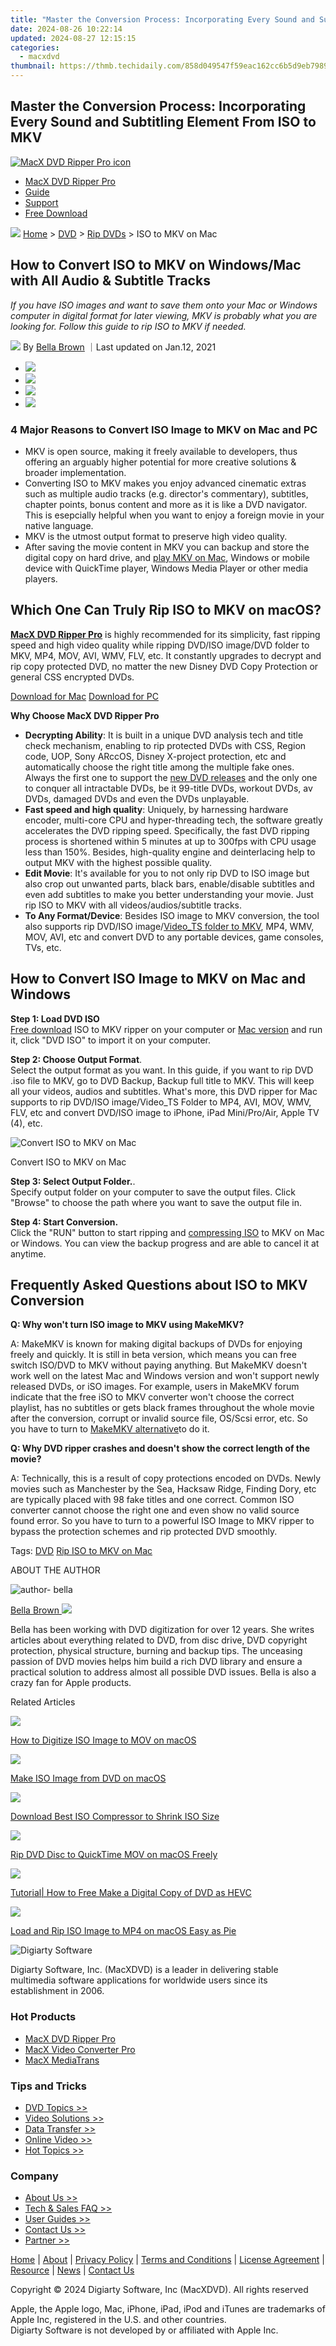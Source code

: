 ```yaml
---
title: "Master the Conversion Process: Incorporating Every Sound and Subtitling Element From ISO to MKV"
date: 2024-08-26 10:22:14
updated: 2024-08-27 12:15:15
categories:
  - macxdvd
thumbnail: https://thmb.techidaily.com/858d049547f59eac162cc6b5d9eb7989714fa411349a02f09dbf44dd53eeb23e.jpg
---
```


## Master the Conversion Process: Incorporating Every Sound and Subtitling Element From ISO to MKV

[![MacX DVD Ripper Pro icon](https://www.macxdvd.com/mac-dvd-video-converter-how-to/../image-style/new-seo/icon12.png)](https://tools.techidaily.com/macxdvd/products/)

* [MacX DVD Ripper Pro](https://tools.techidaily.com/macxdvd/products/)
* [Guide](https://tools.techidaily.com/macxdvd/products/)
* [Support](https://tools.techidaily.com/macxdvd/products/)
* [Free Download](https://tools.techidaily.com/macxdvd/products/)



![](https://www.macxdvd.com/mac-dvd-video-converter-how-to/../image-style/new-seo/icon7.png) [Home](https://tools.techidaily.com/macxdvd/products/) \> [DVD](https://tools.techidaily.com/macxdvd/products/) \> [Rip DVDs](https://tools.techidaily.com/macxdvd/products/) \> ISO to MKV on Mac

## How to  Convert ISO to MKV on Windows/Mac with All Audio & Subtitle Tracks



_If you have ISO images and want to save them onto your Mac or Windows computer in digital format for later viewing, MKV is probably what you are looking for. Follow this guide to rip ISO to MKV if needed._

![](https://www.macxdvd.com/mac-dvd-video-converter-how-to/../image-style/new-seo/icon6.png) By [Bella Brown](https://tools.techidaily.com/macxdvd/products/) ｜Last updated on Jan.12, 2021

* [![](https://www.macxdvd.com/mac-dvd-video-converter-how-to/../image-style/new-seo/share-fa.jpg)](https://www.facebook.com/sharer/sharer.php?u=https://www.macxdvd.com/mac-dvd-video-converter-how-to/rip-iso-to-mkv-mac.htm)
* [![](https://www.macxdvd.com/mac-dvd-video-converter-how-to/../image-style/new-seo/share-tw.jpg)](https://twitter.com/intent/tweet?url=https://www.macxdvd.com/mac-dvd-video-converter-how-to/rip-iso-to-mkv-mac.htm&text=)
* [![](https://www.macxdvd.com/mac-dvd-video-converter-how-to/../image-style/new-seo/share-go.jpg)](https://pinterest.com/pin/create/button/?url=https://www.macxdvd.com/mac-dvd-video-converter-how-to/rip-iso-to-mkv-mac.htm&media=&description=)
* [![](https://www.macxdvd.com/mac-dvd-video-converter-how-to/../image-style/new-seo/share-in.jpg)](https://www.linkedin.com/shareArticle?mini=true&url=https://www.macxdvd.com/mac-dvd-video-converter-how-to/rip-iso-to-mkv-mac.htm&title=&summary=&source=)

### 4 Major Reasons to Convert ISO Image to MKV on Mac and PC

* MKV is open source, making it freely available to developers, thus offering an arguably higher potential for more creative solutions & broader implementation.
* Converting ISO to MKV makes you enjoy advanced cinematic extras such as multiple audio tracks (e.g. director's commentary), subtitles, chapter points, bonus content and more as it is like a DVD navigator. This is esepcially helpful when you want to enjoy a foreign movie in your native language.
* MKV is the utmost output format to preserve high video quality.
* After saving the movie content in MKV you can backup and store the digital copy on hard drive, and [play MKV on Mac](https://tools.techidaily.com/macxdvd/products/), Windows or mobile device with QuickTime player, Windows Media Player or other media players.

## Which One Can Truly Rip ISO to MKV on macOS? 

[**MacX DVD Ripper Pro**](https://tools.techidaily.com/macxdvd/products/) is highly recommended for its simplicity, fast ripping speed and high video quality while ripping DVD/ISO image/DVD folder to MKV, MP4, MOV, AVI, WMV, FLV, etc. It constantly upgrades to decrypt and rip copy protected DVD, no matter the new Disney DVD Copy Protection or general CSS encrypted DVDs. 

[Download for Mac](https://tools.techidaily.com/macxdvd/products/) [Download for PC](https://tools.techidaily.com/macxdvd/products/) 

**Why Choose MacX DVD Ripper Pro**

* **Decrypting Ability**: It is built in a unique DVD analysis tech and title check mechanism, enabling to rip protected DVDs with CSS, Region code, UOP, Sony ARccOS, Disney X-project protection, etc and automatically choose the right title among the multiple fake ones. Always the first one to support the [new DVD releases](https://tools.techidaily.com/macxdvd/products/) and the only one to conquer all intractable DVDs, be it 99-title DVDs, workout DVDs, av DVDs, damaged DVDs and even the DVDs unplayable.
* **Fast speed and high quality**: Uniquely, by harnessing hardware encoder, multi-core CPU and hyper-threading tech, the software greatly accelerates the DVD ripping speed. Specifically, the fast DVD ripping process is shortened within 5 minutes at up to 300fps with CPU usage less than 150%. Besides, high-quality engine and deinterlacing help to output MKV with the highest possible quality.
* **Edit Movie**: It's available for you to not only rip DVD to ISO image but also crop out unwanted parts, black bars, enable/disable subtitles and even add subtitles to make you better understanding your movie. Just rip ISO to MKV with all videos/audios/subtitle tracks.
* **To Any Format/Device**: Besides ISO image to MKV conversion, the tool also supports rip DVD/ISO image/[Video\_TS folder to MKV](https://tools.techidaily.com/macxdvd/products/), MP4, WMV, MOV, AVI, etc and convert DVD to any portable devices, game consoles, TVs, etc.

## How to Convert ISO Image to MKV on Mac and Windows

**Step 1: Load DVD ISO**  
[Free download](https://tools.techidaily.com/macxdvd/products/) ISO to MKV ripper on your computer or [Mac version](https://tools.techidaily.com/macxdvd/products/) and run it, click "DVD ISO" to import it on your computer. 

**Step 2: Choose Output Format**.  
 Select the output format as you want. In this guide, if you want to rip DVD .iso file to MKV, go to DVD Backup, Backup full title to MKV. This will keep all your videos, audios and subtitles. What's more, this DVD ripper for Mac supports to rip DVD/ISO image/Video\_TS Folder to MP4, AVI, MOV, WMV, FLV, etc and convert DVD/ISO image to iPhone, iPad Mini/Pro/Air, Apple TV (4), etc. 

![Convert ISO to MKV on Mac](https://www.macxdvd.com/mac-dvd-video-converter-how-to/article-image/convert-iso-mkv.jpg) 

Convert ISO to MKV on Mac

**Step 3: Select Output Folder.**.  
 Specify output folder on your computer to save the output files. Click "Browse" to choose the path where you want to save the output file in.

**Step 4: Start Conversion.**  
 Click the "RUN" button to start ripping and [compressing ISO](https://tools.techidaily.com/macxdvd/products/) to MKV on Mac or Windows. You can view the backup progress and are able to cancel it at anytime. 

## Frequently Asked Questions about ISO to MKV Conversion

**Q: Why won't turn ISO image to MKV using MakeMKV?**

A: MakeMKV is known for making digital backups of DVDs for enjoying freely and quickly. It is still in beta version, which means you can free switch ISO/DVD to MKV without paying anything. But MakeMKV doesn't work well on the latest Mac and Windows version and won't support newly released DVDs, or iSO images. For example, users in MakeMKV forum indicate that the free iSO to MKV converter won't choose the correct playlist, has no subtitles or gets black frames throughout the whole movie after the conversion, corrupt or invalid source file, OS/Scsi error, etc. So you have to turn to [MakeMKV alternative](https://tools.techidaily.com/macxdvd/products/)to do it.

**Q: Why DVD ripper crashes and doesn't show the correct length of the movie?**

A: Technically, this is a result of copy protections encoded on DVDs. Newly movies such as Manchester by the Sea, Hacksaw Ridge, Finding Dory, etc are typically placed with 98 fake titles and one correct. Common ISO converter cannot choose the right one and even show no valid source found error. So you have to turn to a powerful ISO Image to MKV ripper to bypass the protection schemes and rip protected DVD smoothly. 

Tags: [DVD](https://tools.techidaily.com/macxdvd/products/) [Rip ISO to MKV on Mac](https://tools.techidaily.com/macxdvd/products/) 

ABOUT THE AUTHOR

![author- bella](https://www.macxdvd.com/mac-dvd-video-converter-how-to/../image-style/new-seo/bella.png) 

[Bella Brown ![](https://www.macxdvd.com/mac-dvd-video-converter-how-to/../image-style/new-seo/share-in1.jpg)](https://www.linkedin.com/in/bella-brown-920145104/) 

Bella has been working with DVD digitization for over 12 years. She writes articles about everything related to DVD, from disc drive, DVD copyright protection, physical structure, burning and backup tips. The unceasing passion of DVD movies helps him build a rich DVD library and ensure a practical solution to address almost all possible DVD issues. Bella is also a crazy fan for Apple products.



Related Articles

![](https://www.macxdvd.com/mac-dvd-video-converter-how-to/../image-style/new-seo/pic7.jpg)

[How to Digitize ISO Image to MOV on macOS](https://tools.techidaily.com/macxdvd/products/) 

![](https://www.macxdvd.com/mac-dvd-video-converter-how-to/../image-style/new-seo/pic6.jpg)

[Make ISO Image from DVD on macOS](https://tools.techidaily.com/macxdvd/products/) 

![](https://www.macxdvd.com/mac-dvd-video-converter-how-to/../image-style/new-seo/pic5.jpg)

[Download Best ISO Compressor to Shrink ISO Size](https://tools.techidaily.com/macxdvd/products/) 

![](https://www.macxdvd.com/mac-dvd-video-converter-how-to/../image-style/new-seo/pic4.jpg)

[Rip DVD Disc to QuickTime MOV on macOS Freely](https://tools.techidaily.com/macxdvd/products/) 

![](https://www.macxdvd.com/mac-dvd-video-converter-how-to/../image-style/new-seo/pic3.jpg)

[Tutorial| How to Free Make a Digital Copy of DVD as HEVC](https://tools.techidaily.com/macxdvd/products/) 

![](https://www.macxdvd.com/mac-dvd-video-converter-how-to/../image-style/new-seo/pic2.jpg)

[Load and Rip ISO Image to MP4 on macOS Easy as Pie](https://tools.techidaily.com/macxdvd/products/) 



![Digiarty Software](https://www.macxdvd.com/mac-dvd-video-converter-how-to/../icon/logo.png) 

Digiarty Software, Inc. (MacXDVD) is a leader in delivering stable multimedia software applications for worldwide users since its establishment in 2006.

### Hot Products

* [MacX DVD Ripper Pro](https://tools.techidaily.com/macxdvd/products/)
* [MacX Video Converter Pro](https://tools.techidaily.com/macxdvd/products/)
* [MacX MediaTrans](https://tools.techidaily.com/macxdvd/products/)

### Tips and Tricks

* [DVD Topics >>](https://tools.techidaily.com/macxdvd/products/)
* [Video Solutions >>](https://tools.techidaily.com/macxdvd/products/)
* [Data Transfer >>](https://tools.techidaily.com/macxdvd/products/)
* [Online Video >>](https://tools.techidaily.com/macxdvd/products/)
* [Hot Topics >>](https://tools.techidaily.com/macxdvd/products/)

### Company

* [About Us >>](https://tools.techidaily.com/macxdvd/products/)
* [Tech & Sales FAQ >>](https://tools.techidaily.com/macxdvd/products/)
* [User Guides >>](https://tools.techidaily.com/macxdvd/products/)
* [Contact Us >>](https://tools.techidaily.com/macxdvd/products/)
* [Partner >>](https://tools.techidaily.com/macxdvd/products/)



[Home](https://tools.techidaily.com/macxdvd/products/) | [About](https://tools.techidaily.com/macxdvd/products/) | [Privacy Policy](https://tools.techidaily.com/macxdvd/products/) | [Terms and Conditions](https://tools.techidaily.com/macxdvd/products/) | [License Agreement](https://tools.techidaily.com/macxdvd/products/) | [Resource](https://tools.techidaily.com/macxdvd/products/) | [News](https://tools.techidaily.com/macxdvd/products/) | [Contact Us](https://tools.techidaily.com/macxdvd/products/)

Copyright © 2024 Digiarty Software, Inc (MacXDVD). All rights reserved

Apple, the Apple logo, Mac, iPhone, iPad, iPod and iTunes are trademarks of Apple Inc, registered in the U.S. and other countries.  
Digiarty Software is not developed by or affiliated with Apple Inc.

<ins class="adsbygoogle"
     style="display:block"
     data-ad-format="autorelaxed"
     data-ad-client="ca-pub-7571918770474297"
     data-ad-slot="1223367746"></ins>



<ins class="adsbygoogle"
     style="display:block"
     data-ad-client="ca-pub-7571918770474297"
     data-ad-slot="8358498916"
     data-ad-format="auto"
     data-full-width-responsive="true"></ins>
